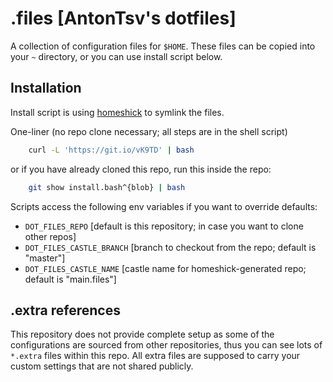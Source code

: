# .files [AntonTsv's dotfiles]

A collection of configuration files for `$HOME`.
These files can be copied into your `~` directory, or you can use install script below.

## Installation

Install script is using [homeshick](https://github.com/andsens/homeshick) to symlink the files.

One-liner (no repo clone necessary; all steps are in the shell script)

```sh
    curl -L 'https://git.io/vK9TD' | bash
```

or if you have already cloned this repo, run this inside the repo:

```sh
    git show install.bash^{blob} | bash
```

Scripts access the following env variables if you want to override defaults:
 * `DOT_FILES_REPO` [default is this repository; in case you want to clone other repos]
 * `DOT_FILES_CASTLE_BRANCH` [branch to checkout from the repo; default is "master"]
 * `DOT_FILES_CASTLE_NAME` [castle name for homeshick-generated repo; default is "main.files"]

## .extra references

This repository does not provide complete setup as some of the configurations
are sourced from other repositories, thus you can see lots of `*.extra` files
within this repo. All extra files are supposed to carry your custom settings
that are not shared publicly.
